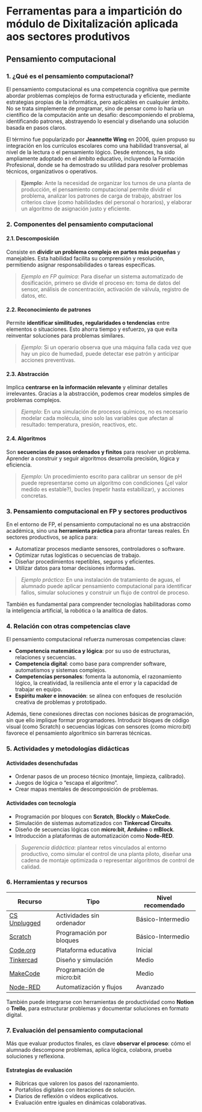 # Ferramentas para a impartición do módulo de Dixitalización aplicada aos sectores produtivos

## Pensamiento computacional

### 1. ¿Qué es el pensamiento computacional?

El pensamiento computacional es una competencia cognitiva que permite abordar problemas complejos de forma estructurada y eficiente, mediante estrategias propias de la informática, pero aplicables en cualquier ámbito. No se trata simplemente de programar, sino de pensar como lo haría un científico de la computación ante un desafío: descomponiendo el problema, identificando patrones, abstrayendo lo esencial y diseñando una solución basada en pasos claros.

El término fue popularizado por **Jeannette Wing** en 2006, quien propuso su integración en los currículos escolares como una habilidad transversal, al nivel de la lectura o el pensamiento lógico. Desde entonces, ha sido ampliamente adoptado en el ámbito educativo, incluyendo la Formación Profesional, donde se ha demostrado su utilidad para resolver problemas técnicos, organizativos o operativos.

> **Ejemplo**: Ante la necesidad de organizar los turnos de una planta de producción, el pensamiento computacional permite dividir el problema, analizar los patrones de carga de trabajo, abstraer los criterios clave (como habilidades del personal o horarios), y elaborar un algoritmo de asignación justo y eficiente.

### 2. Componentes del pensamiento computacional

#### 2.1. Descomposición

Consiste en **dividir un problema complejo en partes más pequeñas** y manejables. Esta habilidad facilita su comprensión y resolución, permitiendo asignar responsabilidades o tareas específicas.

> *Ejemplo en FP química*: Para diseñar un sistema automatizado de dosificación, primero se divide el proceso en: toma de datos del sensor, análisis de concentración, activación de válvula, registro de datos, etc.

#### 2.2. Reconocimiento de patrones

Permite **identificar similitudes, regularidades o tendencias** entre elementos o situaciones. Esto ahorra tiempo y esfuerzo, ya que evita reinventar soluciones para problemas similares.

> *Ejemplo*: Si un operario observa que una máquina falla cada vez que hay un pico de humedad, puede detectar ese patrón y anticipar acciones preventivas.

#### 2.3. Abstracción

Implica **centrarse en la información relevante** y eliminar detalles irrelevantes. Gracias a la abstracción, podemos crear modelos simples de problemas complejos.

> *Ejemplo*: En una simulación de procesos químicos, no es necesario modelar cada molécula, sino solo las variables que afectan al resultado: temperatura, presión, reactivos, etc.

#### 2.4. Algoritmos

Son **secuencias de pasos ordenados y finitos** para resolver un problema. Aprender a construir y seguir algoritmos desarrolla precisión, lógica y eficiencia.

> *Ejemplo*: Un procedimiento escrito para calibrar un sensor de pH puede representarse como un algoritmo con condiciones (¿el valor medido es estable?), bucles (repetir hasta estabilizar), y acciones concretas.

### 3. Pensamiento computacional en FP y sectores productivos

En el entorno de FP, el pensamiento computacional no es una abstracción académica, sino una **herramienta práctica** para afrontar tareas reales. En sectores productivos, se aplica para:

* Automatizar procesos mediante sensores, controladores o software.
* Optimizar rutas logísticas o secuencias de trabajo.
* Diseñar procedimientos repetibles, seguros y eficientes.
* Utilizar datos para tomar decisiones informadas.

> *Ejemplo práctico*: En una instalación de tratamiento de aguas, el alumnado puede aplicar pensamiento computacional para identificar fallos, simular soluciones y construir un flujo de control de proceso.

También es fundamental para comprender tecnologías habilitadoras como la inteligencia artificial, la robótica o la analítica de datos.

### 4. Relación con otras competencias clave

El pensamiento computacional refuerza numerosas competencias clave:

* **Competencia matemática y lógica**: por su uso de estructuras, relaciones y secuencias.
* **Competencia digital**: como base para comprender software, automatismos y sistemas complejos.
* **Competencias personales**: fomenta la autonomía, el razonamiento lógico, la creatividad, la resiliencia ante el error y la capacidad de trabajar en equipo.
* **Espíritu maker e innovación**: se alinea con enfoques de resolución creativa de problemas y prototipado.

Además, tiene conexiones directas con nociones básicas de programación, sin que ello implique formar programadores. Introducir bloques de código visual (como Scratch) o secuencias lógicas con sensores (como micro\:bit) favorece el pensamiento algorítmico sin barreras técnicas.

### 5. Actividades y metodologías didácticas

#### Actividades desenchufadas

* Ordenar pasos de un proceso técnico (montaje, limpieza, calibrado).
* Juegos de lógica o “escapa el algoritmo”.
* Crear mapas mentales de descomposición de problemas.

#### Actividades con tecnología

* Programación por bloques con **Scratch**, **Blockly** o **MakeCode**.
* Simulación de sistemas automatizados con **Tinkercad Circuits**.
* Diseño de secuencias lógicas con **micro\:bit**, **Arduino** o **mBlock**.
* Introducción a plataformas de automatización como **Node-RED**.

> *Sugerencia didáctica*: plantear retos vinculados al entorno productivo, como simular el control de una planta piloto, diseñar una cadena de montaje optimizada o representar algoritmos de control de calidad.

### 6. Herramientas y recursos

| Recurso                                    | Tipo                       | Nivel recomendado |
| ------------------------------------------ | -------------------------- | ----------------- |
| [CS Unplugged](https://csunplugged.org/)   | Actividades sin ordenador  | Básico-Intermedio |
| [Scratch](https://scratch.mit.edu/)        | Programación por bloques   | Básico-Intermedio |
| [Code.org](https://code.org/)              | Plataforma educativa       | Inicial           |
| [Tinkercad](https://www.tinkercad.com/)    | Diseño y simulación        | Medio             |
| [MakeCode](https://makecode.microbit.org/) | Programación de micro\:bit | Medio             |
| [Node-RED](https://nodered.org/)           | Automatización y flujos    | Avanzado          |

También puede integrarse con herramientas de productividad como **Notion** o **Trello**, para estructurar problemas y documentar soluciones en formato digital.

### 7. Evaluación del pensamiento computacional

Más que evaluar productos finales, es clave **observar el proceso**: cómo el alumnado descompone problemas, aplica lógica, colabora, prueba soluciones y reflexiona.

#### Estrategias de evaluación

* Rúbricas que valoren los pasos del razonamiento.
* Portafolios digitales con iteraciones de solución.
* Diarios de reflexión o vídeos explicativos.
* Evaluación entre iguales en dinámicas colaborativas.
